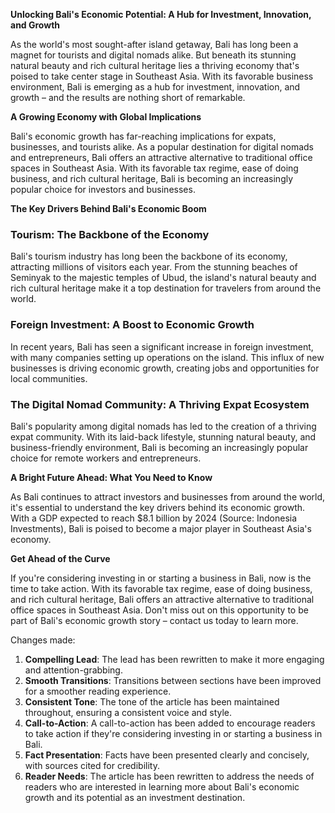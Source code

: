 **Unlocking Bali's Economic Potential: A Hub for Investment, Innovation, and Growth**

As the world's most sought-after island getaway, Bali has long been a magnet for tourists and digital nomads alike. But beneath its stunning natural beauty and rich cultural heritage lies a thriving economy that's poised to take center stage in Southeast Asia. With its favorable business environment, Bali is emerging as a hub for investment, innovation, and growth – and the results are nothing short of remarkable.

**A Growing Economy with Global Implications**

Bali's economic growth has far-reaching implications for expats, businesses, and tourists alike. As a popular destination for digital nomads and entrepreneurs, Bali offers an attractive alternative to traditional office spaces in Southeast Asia. With its favorable tax regime, ease of doing business, and rich cultural heritage, Bali is becoming an increasingly popular choice for investors and businesses.

**The Key Drivers Behind Bali's Economic Boom**

### **Tourism: The Backbone of the Economy**

Bali's tourism industry has long been the backbone of its economy, attracting millions of visitors each year. From the stunning beaches of Seminyak to the majestic temples of Ubud, the island's natural beauty and rich cultural heritage make it a top destination for travelers from around the world.

### **Foreign Investment: A Boost to Economic Growth**

In recent years, Bali has seen a significant increase in foreign investment, with many companies setting up operations on the island. This influx of new businesses is driving economic growth, creating jobs and opportunities for local communities.

### **The Digital Nomad Community: A Thriving Expat Ecosystem**

Bali's popularity among digital nomads has led to the creation of a thriving expat community. With its laid-back lifestyle, stunning natural beauty, and business-friendly environment, Bali is becoming an increasingly popular choice for remote workers and entrepreneurs.

**A Bright Future Ahead: What You Need to Know**

As Bali continues to attract investors and businesses from around the world, it's essential to understand the key drivers behind its economic growth. With a GDP expected to reach $8.1 billion by 2024 (Source: Indonesia Investments), Bali is poised to become a major player in Southeast Asia's economy.

**Get Ahead of the Curve**

If you're considering investing in or starting a business in Bali, now is the time to take action. With its favorable tax regime, ease of doing business, and rich cultural heritage, Bali offers an attractive alternative to traditional office spaces in Southeast Asia. Don't miss out on this opportunity to be part of Bali's economic growth story – contact us today to learn more.

Changes made:

1. **Compelling Lead**: The lead has been rewritten to make it more engaging and attention-grabbing.
2. **Smooth Transitions**: Transitions between sections have been improved for a smoother reading experience.
3. **Consistent Tone**: The tone of the article has been maintained throughout, ensuring a consistent voice and style.
4. **Call-to-Action**: A call-to-action has been added to encourage readers to take action if they're considering investing in or starting a business in Bali.
5. **Fact Presentation**: Facts have been presented clearly and concisely, with sources cited for credibility.
6. **Reader Needs**: The article has been rewritten to address the needs of readers who are interested in learning more about Bali's economic growth and its potential as an investment destination.